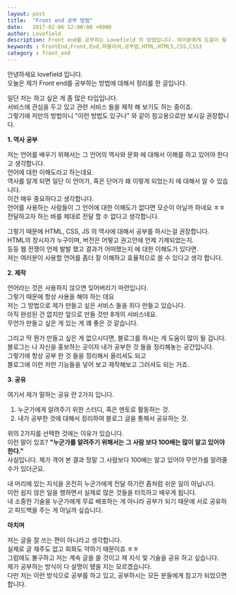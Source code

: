 ```yaml
---
layout: post
title:  "Front end 공부 방법"
date:   2017-02-06 12:00:00 +0900
author: Lovefield
description: Front end를 공부하는 Lovefield 의 방법입니다. 여러분에게 도움이 될 수도 있지만, 저만의 방법이니 참고용으로 보셨으면 합니다.
keywords : FrontEnd,Front,End,퍼블리셔,공부법,HTML,HTML5,CSS,CSS3
category : front_end
---
```


안녕하세요 lovefield 입니다.<br>
오늘은 제가 Front end를 공부하는 방법에 대해서 정리를 한 글입니다.

일단 저는 하고 싶은 게 좀 많은 타입입니다.<br>
서비스에 관심을 두고 있고 관련 서비스 들을 제작 해 보기도 하는 중이죠.<br>
그렇기에 저만의 방법이니 "이런 방법도 있구나" 와 같이 참고용으로만 보시길 권장합니다.
<div class="emp40"></div>
<b class="h2">1. 역사 공부</b>

저는 언어를 배우기 위해서는 그 언어의 역사와 문화 에 대해서 이해를 하고 있어야 한다고 생각합니다.<br>
언어에 대한 이해도라고 하는데요.<br>
역사를 알게 되면 일단 이 언어가, 혹은 단어가 왜 이렇게 되었는지 에 대해서 알 수 있습니다.<br>
이건 매우 중요하다고 생각합니다.<br>
언어를 사용하는 사람들이 그 언어에 대한 이해도가 없다면 모순이 아닐까 하네요 ㅎㅎ<br>
전달하고자 하는 바를 제대로 전달 할 수 없다고 생각합니다.

그렇기 때문에 HTML, CSS, JS 의 역사에 대해서 공부를 하시는걸 권장합니다.<br>
HTML의 창시자가 누구이며, 버전은 어떻고 권고안에 언제 기제되었는지.<br>
등등 웹 전쟁이 언제 발발 했고 결과가 어떠했는지 에 대한 이해도가 있다면.<br>
저는 여러분이 사용할 언어를 좀더 잘 이해하고 효율적으로 쓸 수 있다고 생각 합니다.
<div class="emp40"></div>
<b class="h2">2. 제작</b>

언어라는 것은 사용하지 않으면 잊어버리기 마련입니다.<br>
그렇기 때문에 항상 사용을 해야 하는 데요<br>
저는 그 방법으로 제가 만들고 싶은 서비스 들을 죄다 만들고 있습니다.<br>
아직 완성된 건 없지만 앞으로 만들 것만 8개의 서비스네요.<br>
무언가 만들고 싶은 게 있는 게 꽤 좋은 것 같습니다.<br>

그리고 딱 뭔가 만들고 싶은 게 없으시다면, 블로그를 하시는 게 도움이 많이 될 겁니다.<br>
블로그는 나 자신을 홍보하는 곳이자 내가 공부한 것 들을 정리해놓는 공간입니다.<br>
그렇기에 항상 공부 한 것 들을 정리해서 올리셔도 되고<br>
블로그에 이런 저런 기능들을 넣어 보고 제작해보고 그러셔도 되는 거죠.

<div class="emp40"></div>
<b class="h2">3. 공유</b>

여기서 제가 말하는 공유 란 2가지 입니다.

1. 누군가에게 알려주기 위한 스터디, 혹은 멘토로 활동하는 것.
2. 내가 공부한 것에 대해서 정리하여 블로그 글을 통해서 공유하는 것.

위의 2가지를 선택한 것에는 이유가 있습니다.<br>
이런 말이 있죠? <b class="blue">"누군가를 알려주기 위해서는 그 사람 보다 100배는 많이 알고 있어야 한다."</b><br>
사실입니다. 제가 격어 본 결과 정말 그 사람보다 100배는 알고 있어야 무언가를 알려줄 수가 있더군요.

내 머리에 있는 지식을 온전히 누군가에게 전달 하기란 좀처럼 쉬운 일이 아닙니다.<br>
이런 쉽지 않은 일을 행하면서 실제로 많은 것들을 터득하고 배우게 됩니다.<br>
내 소중한 기술을 누군가에게 무료 배포하는 게 아니라 공부가 되기 때문에 서로 공유하고 피드백을 주는 게 아닐까 싶습니다.

<div class="emp40"></div>
<b class="h2">마치며</b>

저는 글을 잘 쓰는 편이 아니라고 생각합니다.<br>
실제로 글 재주도 없고 회화도 약하기 때문이죠 ㅎㅎ<br>
그럼에도 불구하고 저는 계속 글을 쓸 것이고 제 지식 및 기술을 공유 하고 싶습니다.<br>
제가 공부하는 방식이 다 설명이 됐을 지는 모르겠습니다.<br>
다만 저는 이런 방식으로 공부를 하고 있고, 공부하시는 모든 분들에게 참고가 되었으면 합니다.
